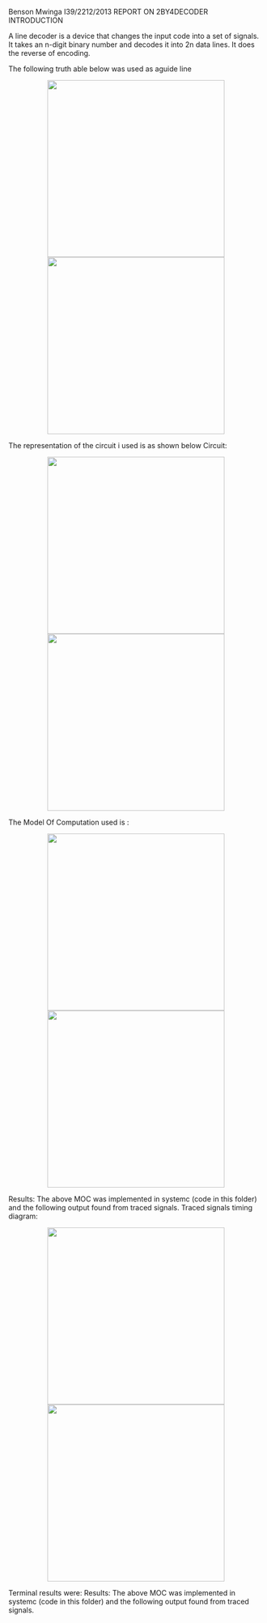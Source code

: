 Benson Mwinga I39/2212/2013 REPORT ON 2BY4DECODER INTRODUCTION

A line decoder is a device that changes the input code into a set of signals.
It takes an n-digit binary number and decodes it into 2n data lines. It does the reverse of encoding. 

The following truth able below was used as aguide line
<p align="center">
  <img src="src/sph336_Sept2016/systemc/git/decoder_2by4/14166.png" width="350"/>
  <img src="src/sph336_Sept2016/systemc/git/decoder_2by4/14166.png" width="350"/>
</p>



The representation of the circuit i used is as shown below
Circuit:
<p align="center">
  <img src="src/sph336_Sept2016/systemc/git/decoder_2by4/Decoder_2x4.png" width="350"/>
  <img src="src/sph336_Sept2016/systemc/git/decoder_2by4/Decoder_2x4.png" width="350"/>
</p>



The Model Of Computation used is :
<p align="center">
  <img src="src/sph336_Sept2016/systemc/git/decoder_2by4/moc.png" width="350"/>
  <img src="src/sph336_Sept2016/systemc/git/decoder_2by4/moc.png" width="350"/>
</p>


Results: The above MOC was implemented in systemc (code in this folder) and the following output found from traced signals.
Traced signals timing diagram:
<p align="center">
  <img src="src/sph336_Sept2016/systemc/git/decoder_2by4/simulation.png" width="350"/>
  <img src="src/sph336_Sept2016/systemc/git/decoder_2by4/simulation.png" width="350"/>
</p>




Terminal results were: Results: The above MOC was implemented in systemc (code in this folder) and the following output found from traced signals.
